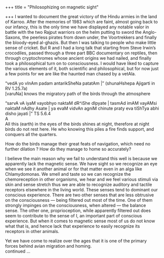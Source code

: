 +++
title = "Philosophizing on magnetic sight"

+++
I wanted to document the great victory of the Hindu armies in the land
of Karroo. After the memories of 1983 which are faint, almost going back
to our infancy, this is the only time we have displayed any notable
valor in battle with the two Rajput warriors on the helm putting to
sword the Anglo-Saxons, the peerless pirates from down under, the
Voortrekkers and finally the bloody-eyed al-ghazis. But then I was
talking to people who make little sense of cricket. But R and I had a
long talk that starting from Steve Irwin’s crocodiles, passed through a
three part BBC documentary on reptiles, then through cryptochromes whose
ancient origins we had nailed, and finally took a philosophical turn on
to consciousness. I would have liked to capture the various elements of
it, both scientific and philosophical, but for now just a few points for
we are like the haunted man chased by a vetAla.

“vedA yo vInAm padam antarikSheNa patatAm |” (shunaHshepa Ajigarti in RV
1.25.7a)  
\[varuNa\] knows the migratory path of the birds through the atmosphere

“sarvA vA iyaM vayobhyo naktaM dR^iShe dIpyate | tasmAd imAM vayAMsi
naktaM nAdhy Asate | ya evaM vidvAn agniM chinute praty eva tiShTya abhi
disho jayati |” TS 5.6.4  
A  
All this (earth) in the eyes of the birds shines at night, therefore at
night birds do not rest here. He who knowing this piles a fire finds
support, and conquers all the quarters.

How do the birds manage their great feats of navigation, which need no
further dilation ? How do they manage to home so accurately?

I believe the main reason why we fail to understand this well is because
we apparently lack the magnetic sense. We have sight so we recognize an
eye when we see it another animal or for that matter even in an alga
like Chlamydomonas. We smell and taste so we can recognize the
chemoreception in other organisms, we hear and we feel various stimuli
via skin and sense stretch thus we are able to recognize auditory and
tactile receptors elsewhere in the living world. These senses tend to
dominant our conscious experience. There are two other senses that are
less obtrusive on the consciousness — being filtered out most of the
time. One of them strongly impinges on the consciousness, when altered —
the balance sense. The other one, proprioception, while apparently
filtered out does seem to contribute to the sense of I, an important
part of conscious experience. But when it comes to magnetic sense most
of us do not know what that is, and hence lack that experience to easily
recognize its receptors in other animals.

Yet we have come to realize over the ages that it is one of the primary
forces behind avian migration and homing.  
continued …
